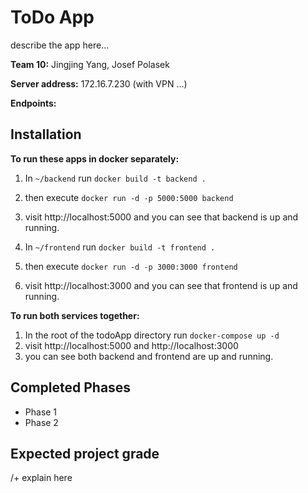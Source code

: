 # ToDo App
describe the app here...

**Team 10:** Jingjing Yang, Josef Polasek

**Server address:** 172.16.7.230 (with VPN ...)

**Endpoints:**


## Installation
**To run these apps in docker separately:**
1. In `~/backend` run `docker build -t backend .`
2. then execute `docker run -d -p 5000:5000 backend`
3. visit http://localhost:5000 and you can see that backend is up and running.

1. In `~/frontend` run `docker build -t frontend .`
2. then execute `docker run -d -p 3000:3000 frontend`
3. visit http://localhost:3000 and you can see that frontend is up and running.

**To run both services together:**
1. In the root of the todoApp directory run `docker-compose up -d`
2. visit http://localhost:5000 and http://localhost:3000 
3. you can see both backend and frontend are up and running.

## Completed Phases
- Phase 1
- Phase 2

## Expected project grade
/+ explain here

